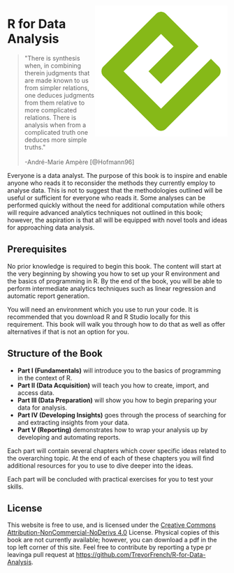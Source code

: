 <a href='https://github.com/TrevorFrench/R-for-Data-Analysis'><img src='https://raw.githubusercontent.com/TrevorFrench/R-for-Data-Analysis/main/cover.png' align="right" height="300" /></a>

# R for Data Analysis

> "There is synthesis when, in combining therein judgments that are made known to us from simpler relations, one deduces judgments from them relative to more complicated relations. There is analysis when from a complicated truth one deduces more simple truths."  <br><br> -André-Marie Ampère [@Hofmann96]

Everyone is a data analyst. The purpose of this book is to inspire and enable anyone who reads it to reconsider the methods they currently employ to analyse data. This is not to suggest that the methodologies outlined will be useful or sufficient for everyone who reads it. Some analyses can be performed quickly without the need for additional computation while others will require advanced analytics techniques not outlined in this book; however, the aspiration is that all will be equipped with novel tools and ideas for approaching data analysis.

## Prerequisites

No prior knowledge is required to begin this book. The content will start at the very beginning by showing you how to set up your R environment and the basics of programming in R. By the end of the book, you will be able to perform intermediate analytics techniques such as linear regression and automatic report generation.

You will need an environment which you use to run your code. It is recommended that you download R and R Studio locally for this requirement. This book will walk you through how to do that as well as offer alternatives if that is not an option for you.

## Structure of the Book

- **Part I (Fundamentals)** will introduce you to the basics of programming in the context of R.
- **Part II (Data Acquisition)** will teach you how to create, import, and access data.
- **Part III (Data Preparation)** will show you how to begin preparing your data for analysis.
- **Part IV (Developing Insights)** goes through the process of searching for and extracting insights from your data.
- **Part V (Reporting)** demonstrates how to wrap your analysis up by developing and automating reports.

Each part will contain several chapters which cover specific ideas related to the overarching topic. At the end of each of these chapters you will find additional resources for you to use to dive deeper into the ideas.

Each part will be concluded with practical exercises for you to test your skills.

## License

This website is free to use, and is licensed under the [Creative Commons Attribution-NonCommercial-NoDerivs 4.0](https://creativecommons.org/licenses/by-nc-nd/4.0/) License. Physical copies of this book are not currently available; however, you can download a pdf in the top left corner of this site. Feel free to contribute by reporting a type pr leavinga pull request at <https://github.com/TrevorFrench/R-for-Data-Analysis>.
